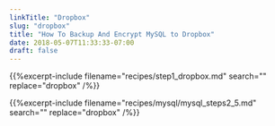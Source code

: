 ```yaml
---
linkTitle: "Dropbox"
slug: "dropbox"
title: "How To Backup And Encrypt MySQL to Dropbox"
date: 2018-05-07T11:33:33-07:00
draft: false
---
```


{{%excerpt-include filename="recipes/step1_dropbox.md" search="<ALIAS>" replace="dropbox" /%}}

{{%excerpt-include filename="recipes/mysql/mysql_steps2_5.md" search="<ALIAS>" replace="dropbox" /%}}
